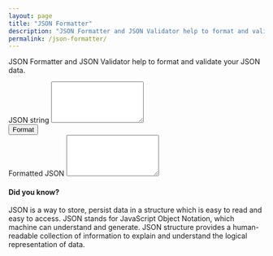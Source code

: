 ```yaml
---
layout: page
title: "JSON Formatter"
description: "JSON Formatter and JSON Validator help to format and validate your JSON data."
permalink: /json-formatter/
---
```


JSON Formatter and JSON Validator help to format and validate your JSON data.

<form>
  <div class="form-group">
    <label for="inputContainer">JSON string</label>
    <textarea class="form-control" id="inputContainer" rows="5"></textarea>
  </div>
  <button id="actionBtn" type="button" class="btn btn-primary">Format</button>
  <br>
  <div class="form-group">
    <label for="outputContainer">Formatted JSON</label>
    <textarea class="form-control" id="outputContainer" rows="5"></textarea>
  </div>
</form>

<script>
  var inputData = document.getElementById('inputContainer').value;
  document.getElementById('outputContainer').value = JSON.stringify(JSON.parse(inputData), null, 2);
</script>

#### Did you know?

JSON is a way to store, persist data in a structure which is easy to read and easy to access. JSON stands for JavaScript Object Notation, which machine can understand and generate. JSON structure provides a human-readable collection of information to explain and understand the logical representation of data.
